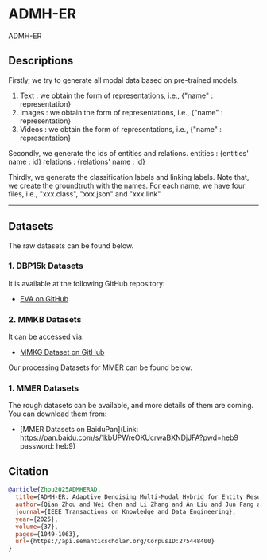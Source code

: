 # ADMH-ER
ADMH-ER

## Descriptions

Firstly, we try to generate all modal data based on pre-trained models.
1) Text : we obtain the form of representations, i.e., {"name" : representation}
2) Images : we obtain the form of representations, i.e., {"name" : representation}
3) Videos : we obtain the form of representations, i.e., {"name" : representation}

Secondly, we generate the ids of entities and relations.
entities : {entities' name : id}
relations : {relations' name : id}

Thirdly, we generate the classification labels and linking labels.
Note that, we create the groundtruth with the names.
For each name, we have four files, i.e., "xxx.class", "xxx.json" and "xxx.link"

---

## Datasets

The raw datasets can be found below.
### 1. DBP15k Datasets

It is available at the following GitHub repository:
- [EVA on GitHub](https://github.com/cambridgeltl/eva)


### 2. MMKB Datasets

It can be accessed via:
- [MMKG Dataset on GitHub](https://github.com/mniepert/mmkb)

Our processing Datasets for MMER can be found below.
### 1. MMER Datasets
The rough datasets can be available, and more details of them are coming. You can download them from:
- [MMER Datasets on BaiduPan](Link: https://pan.baidu.com/s/1kbUPWreOKUcrwaBXNDjJFA?pwd=heb9 password: heb9)

## Citation
```bibtex
@article{Zhou2025ADMHERAD,
  title={ADMH-ER: Adaptive Denoising Multi-Modal Hybrid for Entity Resolution},
  author={Qian Zhou and Wei Chen and Li Zhang and An Liu and Jun Fang and Lei Zhao},
  journal={IEEE Transactions on Knowledge and Data Engineering},
  year={2025},
  volume={37},
  pages={1049-1063},
  url={https://api.semanticscholar.org/CorpusID:275448400}
}
